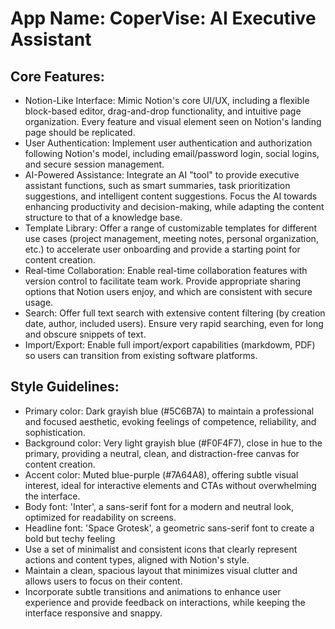 # **App Name**: CoperVise: AI Executive Assistant

## Core Features:

- Notion-Like Interface: Mimic Notion's core UI/UX, including a flexible block-based editor, drag-and-drop functionality, and intuitive page organization. Every feature and visual element seen on Notion's landing page should be replicated.
- User Authentication: Implement user authentication and authorization following Notion's model, including email/password login, social logins, and secure session management.
- AI-Powered Assistance: Integrate an AI "tool" to provide executive assistant functions, such as smart summaries, task prioritization suggestions, and intelligent content suggestions. Focus the AI towards enhancing productivity and decision-making, while adapting the content structure to that of a knowledge base.
- Template Library: Offer a range of customizable templates for different use cases (project management, meeting notes, personal organization, etc.) to accelerate user onboarding and provide a starting point for content creation.
- Real-time Collaboration: Enable real-time collaboration features with version control to facilitate team work. Provide appropriate sharing options that Notion users enjoy, and which are consistent with secure usage.
- Search: Offer full text search with extensive content filtering (by creation date, author, included users). Ensure very rapid searching, even for long and obscure snippets of text.
- Import/Export: Enable full import/export capabilities (markdowm, PDF) so users can transition from existing software platforms.

## Style Guidelines:

- Primary color: Dark grayish blue (#5C6B7A) to maintain a professional and focused aesthetic, evoking feelings of competence, reliability, and sophistication.
- Background color: Very light grayish blue (#F0F4F7), close in hue to the primary, providing a neutral, clean, and distraction-free canvas for content creation.
- Accent color: Muted blue-purple (#7A64A8), offering subtle visual interest, ideal for interactive elements and CTAs without overwhelming the interface.
- Body font: 'Inter', a sans-serif font for a modern and neutral look, optimized for readability on screens.
- Headline font: 'Space Grotesk', a geometric sans-serif font to create a bold but techy feeling
- Use a set of minimalist and consistent icons that clearly represent actions and content types, aligned with Notion's style.
- Maintain a clean, spacious layout that minimizes visual clutter and allows users to focus on their content.
- Incorporate subtle transitions and animations to enhance user experience and provide feedback on interactions, while keeping the interface responsive and snappy.